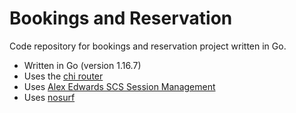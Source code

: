 # Bookings and Reservation

Code repository for bookings and reservation project written in Go.

- Written in Go (version 1.16.7)
- Uses the [chi router](https://github.com/go-chi/chi)
- Uses [Alex Edwards SCS Session Management](https://github.com/alexedwards)
- Uses [nosurf](https://github.com/justinas/nosurf)
